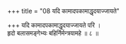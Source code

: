 +++
title = "08 यदि कामादपकामाद्धृदयाज्जायते"

+++
यदि कामादपकामाद्धृदयाज्जायते परि ।  
हृदो बलासमङ्गेभ्यः बहिर्निर्मन्त्रयामहे ॥ ८ ॥